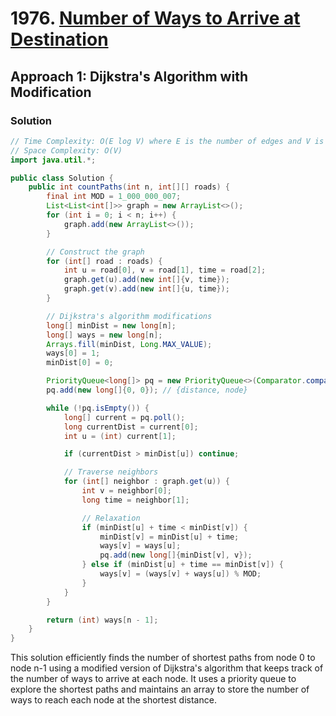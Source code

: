 # 1976. [Number of Ways to Arrive at Destination](https://leetcode.com/problems/number-of-ways-to-arrive-at-destination/)

## Approach 1: Dijkstra's Algorithm with Modification

### Solution
```java
// Time Complexity: O(E log V) where E is the number of edges and V is the number of vertices
// Space Complexity: O(V)
import java.util.*;

public class Solution {
    public int countPaths(int n, int[][] roads) {
        final int MOD = 1_000_000_007;
        List<List<int[]>> graph = new ArrayList<>();
        for (int i = 0; i < n; i++) {
            graph.add(new ArrayList<>());
        }

        // Construct the graph
        for (int[] road : roads) {
            int u = road[0], v = road[1], time = road[2];
            graph.get(u).add(new int[]{v, time});
            graph.get(v).add(new int[]{u, time});
        }

        // Dijkstra's algorithm modifications
        long[] minDist = new long[n];
        long[] ways = new long[n];
        Arrays.fill(minDist, Long.MAX_VALUE);
        ways[0] = 1;
        minDist[0] = 0;

        PriorityQueue<long[]> pq = new PriorityQueue<>(Comparator.comparingLong(a -> a[0]));
        pq.add(new long[]{0, 0}); // {distance, node}

        while (!pq.isEmpty()) {
            long[] current = pq.poll();
            long currentDist = current[0];
            int u = (int) current[1];

            if (currentDist > minDist[u]) continue;

            // Traverse neighbors
            for (int[] neighbor : graph.get(u)) {
                int v = neighbor[0];
                long time = neighbor[1];

                // Relaxation
                if (minDist[u] + time < minDist[v]) {
                    minDist[v] = minDist[u] + time;
                    ways[v] = ways[u];
                    pq.add(new long[]{minDist[v], v});
                } else if (minDist[u] + time == minDist[v]) {
                    ways[v] = (ways[v] + ways[u]) % MOD;
                }
            }
        }

        return (int) ways[n - 1];
    }
}
```

This solution efficiently finds the number of shortest paths from node 0 to node n-1 using a modified version of Dijkstra's algorithm that keeps track of the number of ways to arrive at each node. It uses a priority queue to explore the shortest paths and maintains an array to store the number of ways to reach each node at the shortest distance.

